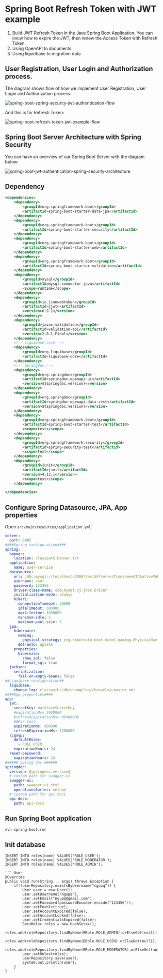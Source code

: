 # Spring Boot Refresh Token with JWT example

1. Build JWT Refresh Token in the Java Spring Boot Application. You can know how to expire the JWT, then renew the Access Token with Refresh Token.
2. Using OpenAPI to documents 
3. Using liquidbase to migration data

## User Registration, User Login and Authorization process.
The diagram shows flow of how we implement User Registration, User Login and Authorization process.

![spring-boot-spring-security-jwt-authentication-flow](spring-boot-spring-security-jwt-authentication-flow.png)

And this is for Refresh Token:

![spring-boot-refresh-token-jwt-example-flow](spring-boot-refresh-token-jwt-example-flow.png)

## Spring Boot Server Architecture with Spring Security
You can have an overview of our Spring Boot Server with the diagram below:

![spring-boot-jwt-authentication-spring-security-architecture](spring-boot-jwt-authentication-spring-security-architecture.png)

## Dependency
```xml
<dependencies>
	<dependency>
		<groupId>org.springframework.boot</groupId>
		<artifactId>spring-boot-starter-data-jpa</artifactId>
	</dependency>
	<dependency>
		<groupId>org.springframework.boot</groupId>
		<artifactId>spring-boot-starter-security</artifactId>
	</dependency>
	<dependency>
		<groupId>org.springframework.boot</groupId>
		<artifactId>spring-boot-starter-web</artifactId>
	</dependency>
	<dependency>
		<groupId>org.springframework.boot</groupId>
		<artifactId>spring-boot-starter-validation</artifactId>
	</dependency>
	<dependency>
		<groupId>mysql</groupId>
		<artifactId>mysql-connector-java</artifactId>
		<scope>runtime</scope>
	</dependency>
	<dependency>
		<groupId>io.jsonwebtoken</groupId>
		<artifactId>jjwt</artifactId>
		<version>0.9.1</version>
	</dependency>
	<dependency>
		<groupId>javax.validation</groupId>
		<artifactId>validation-api</artifactId>
		<version>2.0.1.Final</version>
	</dependency>
	<!-- liquibase-core -->
	<dependency>
		<groupId>org.liquibase</groupId>
		<artifactId>liquibase-core</artifactId>
	</dependency>
	<!-- SpringDoc -->
	<dependency>
		<groupId>org.springdoc</groupId>
		<artifactId>springdoc-openapi-ui</artifactId>
		<version>${springdoc.version}</version>
	</dependency>
	<dependency>
		<groupId>org.springdoc</groupId>
		<artifactId>springdoc-openapi-data-rest</artifactId>
		<version>${springdoc.version}</version>
	</dependency>
	<dependency>
		<groupId>org.springframework.boot</groupId>
		<artifactId>spring-boot-starter-test</artifactId>
		<scope>test</scope>
	</dependency>
	<dependency>
		<groupId>org.springframework.security</groupId>
		<artifactId>spring-security-test</artifactId>
		<scope>test</scope>
	</dependency>
	<dependency>
		<groupId>junit</groupId>
		<artifactId>junit</artifactId>
		<version>4.13.1</version>
		<scope>test</scope>
	</dependency>

</dependencies>
```
## Configure Spring Datasource, JPA, App properties
Open `src/main/resources/application.yml`

```yml
server:
  port: 8005
####Spring configuration####
spring:
  banner:
    location: classpath:banner.txt
  application:
    name: user-service
  datasource:
    url: jdbc:mysql://localhost:3306/testdb?serverTimezone=UTC&allowPublicKeyRetrieval=true&useSSL=false&characterEncoding=UTF-8
    username: root
    password: 123456
    driver-class-name: com.mysql.cj.jdbc.Driver
    initialization-mode: always
    hikari:
      connectionTimeout: 30000
      idleTimeout: 600000
      maxLifetime: 1800000
      minimum-idle: 5
      maximum-pool-size: 5
  jpa:
    hibernate:
      naming:
        physical-strategy: org.hibernate.boot.model.naming.PhysicalNamingStrategyStandardImpl
      ddl-auto: update
    properties:
      hibernate:
        show_sql: false
        format_sql: true 
  jackson:
    serialization:
      fail-on-empty-beans: false
##Liquibase configuration##
  liquibase:
    change-log: classpath:/db/changelog/changelog-master.xml
####App properties####
app:
  jwt:
    secretKey: markloveSecretKey
    #expirationMs= 3600000
    #refreshExpirationMs= 86400000
    ##For test
    expirationMs: 600000
    refreshExpirationMs: 1200000
  signup:
    defaultRoles:
      - ROLE_USER
    expirationHours: 24
  reset-password:
    expirationHours: 24
###### Spring doc ######
springdoc:
  version: @springdoc.version@
  # custom path for swagger-ui
  swagger-ui:
    path: swagger-ui.html
    operationsSorter: method
  # custom path for api docs
  api-docs:
    path: api-docs
```

## Run Spring Boot application
```
mvn spring-boot:run
```
## Init database
``` Role
INSERT INTO roles(name) VALUES('ROLE_USER');
INSERT INTO roles(name) VALUES('ROLE_MODERATOR');
INSERT INTO roles(name) VALUES('ROLE_ADMIN');
``
``` User
@Override
public void run(String... args) throws Exception {
	if(!userRepository.existsByUsername("ngupq")) {
		User user = new User();
		user.setUsername("ngupq");
		user.setEmail("ngupq@gmail.com");
		user.setPassword(passwordEncoder.encode("123456"));
		user.setEnable(true);
		user.setAccountExpired(false);
		user.setAccountLocked(false);
		user.setCredentialsExpired(false);
		Set<Role> roles = new HashSet<>();
		roles.add(roleRepository.findByName(ERole.ROLE_ADMIN).orElseGet(null));
		roles.add(roleRepository.findByName(ERole.ROLE_USER).orElseGet(null));
		roles.add(roleRepository.findByName(ERole.ROLE_MODERATOR).orElseGet(null));
		user.setRoles(roles);
		userRepository.save(user);
		System.out.println(user);
	}
}
```
